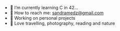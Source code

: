 
- 🌱 I’m currently learning C in 42...
- :incoming_envelope: How to reach me: sandramedz@gmail.com 
- :compass: Working on personal projects
- :minibus: Love travelling, photography, reading and nature

